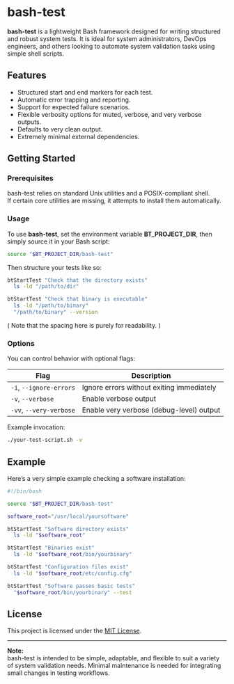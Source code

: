 # bash-test

**bash-test** is a lightweight Bash framework designed for writing structured and robust system tests. It is ideal for system administrators, DevOps engineers, and others looking to automate system validation tasks using simple shell scripts.

## Features

- Structured start and end markers for each test.
- Automatic error trapping and reporting.
- Support for expected failure scenarios.
- Flexible verbosity options for muted, verbose, and very verbose outputs.
- Defaults to very clean output.
- Extremely minimal external dependencies.

## Getting Started

### Prerequisites

bash-test relies on standard Unix utilities and a POSIX-compliant shell.  
If certain core utilities are missing, it attempts to install them automatically.

### Usage

To use **bash-test**, set the environment variable **BT_PROJECT_DIR**, then simply source it in your Bash script:

```bash
source "$BT_PROJECT_DIR/bash-test"
```

Then structure your tests like so:

```bash
btStartTest "Check that the directory exists"
  ls -ld "/path/to/dir"

btStartTest "Check that binary is executable"
  ls -ld "/path/to/binary"
  "/path/to/binary" --version
```
( Note that the spacing here is purely for readability. )

### Options

You can control behavior with optional flags:

| Flag             | Description                    |
|------------------|---------------------------------|
| `-i`, `--ignore-errors` | Ignore errors without exiting immediately |
| `-v`, `--verbose` | Enable verbose output |
| `-vv`, `--very-verbose` | Enable very verbose (debug-level) output |

Example invocation:

```bash
./your-test-script.sh -v
```

## Example

Here’s a very simple example checking a software installation:

```bash
#!/bin/bash

source "$BT_PROJECT_DIR/bash-test"

software_root="/usr/local/yoursoftware"

btStartTest "Software directory exists"
  ls -ld "$software_root"

btStartTest "Binaries exist"
  ls -ld "$software_root/bin/yourbinary"

btStartTest "Configuration files exist"
  ls -ld "$software_root/etc/config.cfg"

btStartTest "Software passes basic tests"
  "$software_root/bin/yourbinary" --test
```

## License

This project is licensed under the [MIT License](LICENSE).

---

**Note:**  
bash-test is intended to be simple, adaptable, and flexible to suit a variety of system validation needs. Minimal maintenance is needed for integrating small changes in testing workflows.

